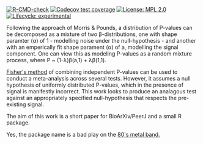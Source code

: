   <!-- badges: start -->
[![R-CMD-check](https://github.com/adamsardar/metaDEGth/workflows/R-CMD-check/badge.svg)](https://github.com/adamsardar/metaDEGth/actions)
[![Codecov test coverage](https://codecov.io/gh/adamsardar/metaDEGth/branch/master/graph/badge.svg)](https://app.codecov.io/gh/adamsardar/metaDEGth?branch=master)
[![License: MPL 2.0](https://img.shields.io/badge/License-MPL%202.0-brightgreen.svg)](https://opensource.org/licenses/MPL-2.0)
[![Lifecycle: experimental](https://img.shields.io/badge/lifecycle-experimental-blue.svg)](https://www.tidyverse.org/lifecycle/#experimental)
  <!-- badges: end -->

Following the approach of Morris & Pounds, a distribution of P-values can be decomposed as a mixture of two β-distributions, one with shape paramter (α) of 1 - modelling noise under the null-hypothesis - and another with an emperically fit shape parament (α) of a,  modelling the signal component. One can view this as modeling P-values as a random mixture process, where P ~ (1-λ)β(a,1) + λβ(1,1).

[Fisher's method](https://en.wikipedia.org/wiki/Fisher%27s_method) of combining independent P-values can be used to conduct a meta-analysis across several tests. However, it assumes a null hypothesis of uniformly distributed P-values, which in the presence of signal is manifestly incorrect. This work looks to produce an analagous test against an appropriately specified null-hypothesis that respects the pre-existing signal.

The aim of this work is a short paper for BioArXiv/PeerJ and a small R package.

Yes, the package name is a bad play on the [80's metal band.](https://en.wikipedia.org/wiki/Megadeth)